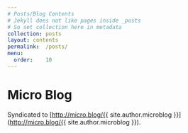 ```yaml
---
# Posts/Blog Contents
# Jekyll does not like pages inside _posts
# So set collection here in metadata
collection:	posts
layout:	contents
permalink:	/posts/
menu:
  order:	10
---
```


# Micro Blog

Syndicated to [http://micro.blog/{{ site.author.microblog }}](http://micro.blog/{{ site.author.microblog }}).
